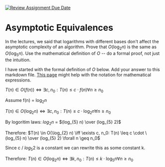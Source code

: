 [![Review Assignment Due Date](https://classroom.github.com/assets/deadline-readme-button-24ddc0f5d75046c5622901739e7c5dd533143b0c8e959d652212380cedb1ea36.svg)](https://classroom.github.com/a/fbkbKZ5N)
# Asymptotic Equivalences

In the lectures, we said that logarithms with different bases don't affect the
asymptotic complexity of an algorithm. Prove that $O(\log_{2} n)$ is the same as
$O(\log_{5} n)$. Use the mathematical definition of $O$ -- do a formal proof,
not just the intuition.

I have started with the formal definition of $O$ below. Add your answer to this
markdown file. [This
page](https://docs.github.com/en/get-started/writing-on-github/working-with-advanced-formatting/writing-mathematical-expressions)
might help with the notation for mathematical expressions.

$T(n) \in O(f(n)) \iff \exists c, n_0: T(n) \leq c \cdot f(n) \forall n \geq n_0$

Assume f(n) = $\log_{2} n$

$T(n) \in O(\log_{2} n) \iff \exists c, n_0: T(n) \leq c \cdot \log_{2} n \forall n \geq n_0$

By logoritim laws: $log_{2} n$ = $(log_{5} n) \over (log_{5} 2)$

Therefore: $T(n) \in O(\log_{2} n) \iff \exists c, n_0: T(n) \leq c \cdot \(log_{5} n) \over (log_{5} 2) \forall n \geq n_0$

Since c / $log_{5} 2$ is a constant we can rewrite this as some constant k.

Therefore: $T(n) \in O(\log_{2} n) \iff \exists k, n_0: T(n) \leq k \cdot \log_{5} n \forall n \geq n_0$
